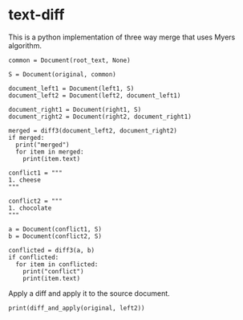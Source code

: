 # text-diff
This is a python implementation of three way merge that uses Myers algorithm.

```
common = Document(root_text, None)

S = Document(original, common)

document_left1 = Document(left1, S)
document_left2 = Document(left2, document_left1)

document_right1 = Document(right1, S)
document_right2 = Document(right2, document_right1)

merged = diff3(document_left2, document_right2)
if merged:
  print("merged")
  for item in merged:
    print(item.text)

conflict1 = """
1. cheese
"""

conflict2 = """
1. chocolate
"""

a = Document(conflict1, S)
b = Document(conflict2, S)

conflicted = diff3(a, b)
if conflicted:
  for item in conflicted:
    print("conflict")
    print(item.text)
```

Apply a diff and apply it to the source document.
```
print(diff_and_apply(original, left2))
```

